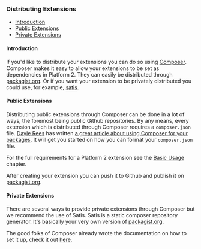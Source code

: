 ### Distributing Extensions

- [Introduction](#introduction)
- [Public Extensions](#public-extensions)
- [Private Extensions](#private-extensions)

<a name="introduction"></a>
#### Introduction

If you'd like to distribute your extensions you can do so using [Composer](http://getcomposer.org/). Composer makes it easy to allow your extensions to be set as dependencies in Platform 2. They can easily be distributed through [packagist.org](https://packagist.org). Or if you want your extension to be privately distributed you could use, for example, [satis](https://github.com/composer/satis).

<a name="public-extensions"></a>
#### Public Extensions

Distributing public extensions through Composer can be done in a lot of ways, the foremost being public Github repositories. By any means, every extension which is distributed through Composer requires a `composer.json` file. [Dayle Rees](https://twitter.com/daylerees) has written [a great article about using Composer for your packages](http://daylerees.com/composer-primer). It will get you started on how you can format your `composer.json` file.

For the full requirements for a Platform 2 extension see the [Basic Usage](/platform2/extensions#requirements) chapter.

After creating your extension you can push it to Github and publish it on [packagist.org](https://packagist.org).

<a name="private-extensions"></a>
#### Private Extensions

There are several ways to provide private extensions through Composer but we recommend the use of Satis. Satis is a static composer repository generator. It's basically your very own version of [packagist.org](https://packagist.org).

The good folks of Composer already wrote the documentation on how to set it up, check it out [here](http://getcomposer.org/doc/articles/handling-private-packages-with-satis.md).

